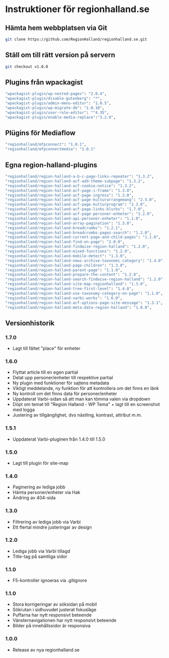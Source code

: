 # Instruktioner för regionhalland.se


## Hämta hem webbplatsen via Git

```sh
git clone https://github.com/RegionHalland/regionhalland.se.git
```


## Ställ om till rätt version på servern

```sh
git checkout v1.0.0
```


## Plugins från wpackagist

```sh
"wpackagist-plugin/wp-nested-pages": "2.0.4",
"wpackagist-plugin/disable-gutenberg": "*",
"wpackagist-plugin/admin-menu-editor": "1.8.5",
"wpackagist-plugin/wp-migrate-db": "1.0.10",
"wpackagist-plugin/user-role-editor": "^4.35",
"wpackagist-plugin/enable-media-replace":"3.2.9",
```


## Plügins för Mediaflow

```sh
"regionhalland/mfpconnect": "1.0.1",
"regionhalland/mfpconnectmedia": "1.0.1"
```


## Egna region-halland-plugins

```sh
"regionhalland/region-halland-a-b-c-page-links-repeater": "1.3.2",
"regionhalland/region-halland-acf-add-theme-subpage": "1.3.2",
"regionhalland/region-halland-acf-cookie-notice": "1.3.2",
"regionhalland/region-halland-acf-page-i-frame": "1.3.0",
"regionhalland/region-halland-acf-page-ingress": "1.3.0",
"regionhalland/region-halland-acf-page-kulturarrangemang": "2.5.0",
"regionhalland/region-halland-acf-page-kulturprogram": "2.3.0",
"regionhalland/region-halland-acf-page-links-blurbs": "1.7.0",
"regionhalland/region-halland-acf-page-personer-enheter": "1.2.0",
"regionhalland/region-halland-api-personer-enheter": "1.1.0",
"regionhalland/region-halland-array-pagination": "1.3.0",
"regionhalland/region-halland-breadcrumbs": "1.2.1",
"regionhalland/region-halland-breadcrumbs-pages-search": "1.2.0",
"regionhalland/region-halland-current-page-and-child-pages": "1.1.0",
"regionhalland/region-halland-find-on-page": "2.0.0",
"regionhalland/region-halland-findwise-region-halland": "1.2.0",
"regionhalland/region-halland-mixed-functions": "1.2.0",
"regionhalland/region-halland-mobile-detect": "1.3.0",
"regionhalland/region-halland-news-archive-taxonomi-category": "1.4.0",
"regionhalland/region-halland-page-children": "1.3.0",
"regionhalland/region-halland-parent-page": "1.1.0",
"regionhalland/region-halland-prepare-the-content": "1.2.0",
"regionhalland/region-halland-search-findwise-region-halland": "1.2.0",
"regionhalland/region-halland-site-map-regionhalland": "1.3.0",
"regionhalland/region-halland-tree-first-level": "1.4.0",
"regionhalland/region-halland-use-taxonomy-category-on-page": "1.1.0",
"regionhalland/region-halland-varbi-works": "1.6.0",
"regionhalland/region-halland-acf-options-page-site-message": "1.3.1",
"regionhalland/region-halland-meta-data-region-halland": "1.0.0",
```


## Versionhistorik

### 1.7.0
- Lagt till fältet "place" för enheter

### 1.6.0
- Flyttat article till en egen partial
- Delat upp personer/enheter till respektive partial
- Ny plugin med funktioner för sajtens metadata
- Viktigt meddelande, ny funktion för att kontrollera om det finns en länk
- Ny kontroll om det finns data för personer/enheter
- Uppdaterat Varbi-sidan så att man kan tömma valen via dropdown
- Döpt om temat till "Region Halland - WP Tema" + lagt till en screenshot med logga
- Justering av tillgänglighet, dvs nästling, kontrast, attribut m.m.

### 1.5.1
- Uppdaterat Varbi-pluginen från 1.4.0 till 1.5.0

### 1.5.0
- Lagt till plugin för site-map

### 1.4.0
- Paginering av lediga jobb
- Hämta personer/enheter via Hak
- Ändring av 404-sida

### 1.3.0
- Filtrering av lediga jobb via Varbi
- Ett flertal mindre justeringar av design

### 1.2.0
- Lediga jobb via Varbi tillagd
- Title-tag på samtliga sidor

### 1.1.0
- F5-kontroller ignoeras via .gitignore

### 1.1.0
- Stora korrigeringar av söksidan på mobil
- Sökrutan i sidhuvudet justerat fokusläge
- Puffarna har nytt responsivt beteende
- Vänsternavigationen har nytt responsivt beteende
- Bilder på innehållssidor är responsiva

### 1.0.0
- Release av nya regionhalland.se